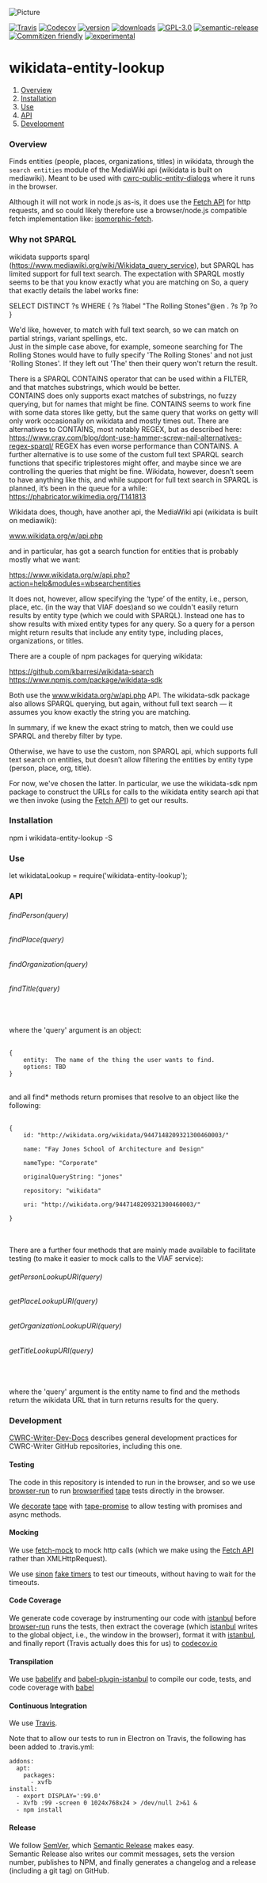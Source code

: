 ![Picture](http://cwrc.ca/logos/CWRC_logos_2016_versions/CWRCLogo-Horz-FullColour.png)

[![Travis](https://img.shields.io/travis/cwrc/wikidata-entity-lookup.svg)](https://travis-ci.org/cwrc/wikidata-entity-lookup)
[![Codecov](https://img.shields.io/codecov/c/github/cwrc/wikidata-entity-lookup.svg)](https://codecov.io/gh/cwrc/wikidata-entity-lookup)
[![version](https://img.shields.io/npm/v/wikidata-entity-lookup.svg)](http://npm.im/viaf-entity-lookup)
[![downloads](https://img.shields.io/npm/dm/wikidata-entity-lookup.svg)](http://npm-stat.com/charts.html?package=wikidata-entity-lookup&from=2015-08-01)
[![GPL-3.0](https://img.shields.io/npm/l/wikidata-entity-lookup.svg)](http://opensource.org/licenses/GPL-3.0)
[![semantic-release](https://img.shields.io/badge/%20%20%F0%9F%93%A6%F0%9F%9A%80-semantic--release-e10079.svg)](https://github.com/semantic-release/semantic-release)
[![Commitizen friendly](https://img.shields.io/badge/commitizen-friendly-brightgreen.svg)](http://commitizen.github.io/cz-cli/)
[![experimental](http://badges.github.io/stability-badges/dist/experimental.svg)](http://github.com/badges/stability-badges)

# wikidata-entity-lookup

1. [Overview](#overview)
1. [Installation](#installation)
1. [Use](#use)
1. [API](#api)
1. [Development](#development)

### Overview

Finds entities (people, places, organizations, titles) in wikidata, through the `search entities` module of the MediaWiki api (wikidata is built on mediawiki).  Meant to be used with [cwrc-public-entity-dialogs](https://github.com/cwrc-public-entity-dialogs) where it runs in the browser.

Although it will not work in node.js as-is, it does use the [Fetch API](https://developer.mozilla.org/en-US/docs/Web/API/Fetch_API) for http requests, and so could likely therefore use a browser/node.js compatible fetch implementation like: [isomorphic-fetch](https://www.npmjs.com/package/isomorphic-fetch).

### Why not SPARQL

wikidata supports sparql (https://www.mediawiki.org/wiki/Wikidata_query_service), but SPARQL has limited support for full text search.  The expectation with SPARQL mostly seems to be that you know exactly what you are matching on
So, a query that exactly details the label works fine:

SELECT DISTINCT ?s WHERE {
  ?s ?label "The Rolling Stones"@en .
  ?s ?p ?o
}

We'd like, however, to match with full text search, so we can match on partial strings, variant spellings, etc.  
Just in the simple case above, for example, someone searching for The Rolling Stones would have to fully specify 'The Rolling Stones' and not just 'Rolling Stones'.  If they left out 'The' then their query won't return the result.

There is a SPARQL CONTAINS operator that can be used within a FILTER, and that matches substrings, which would be better.  
CONTAINS does only supports exact matches of substrings, no fuzzy querying, but for names that might be fine.  CONTAINS seems to work fine with some data stores like getty, 
but the same query that works on getty will only work occasionally on wikidata and mostly times out.    There are alternatives to CONTAINS, most notably REGEX, but as described 
here: https://www.cray.com/blog/dont-use-hammer-screw-nail-alternatives-regex-sparql/  REGEX has even worse performance than CONTAINS.  A further alternative is to use some of the 
custom full text SPARQL search functions that specific triplestores might offer, and maybe since we are controlling the queries that might be fine.  Wikidata, however, doesn’t seem 
to have anything like this, and while support for full text search in SPARQL is planned, it’s been in the queue for a while:  https://phabricator.wikimedia.org/T141813

Wikidata does, though, have another api, the MediaWiki api (wikidata is built on mediawiki):

www.wikidata.org/w/api.php

and in particular, has got a search function for entities that is probably mostly what we want:

https://www.wikidata.org/w/api.php?action=help&modules=wbsearchentities

It does not, however, allow specifying the ‘type’ of the entity, i.e., person, place, etc. (in the way that VIAF does)and so we couldn't easily return results by entity type (which we could with SPARQL).  Instead one has to show results with mixed entity types for any query.  So a query for a person might return results that include any entity type, including places, organizations, or titles.

There are a couple of npm packages for querying wikidata:

https://github.com/kbarresi/wikidata-search
https://www.npmjs.com/package/wikidata-sdk 

Both use the www.wikidata.org/w/api.php API.  The wikidata-sdk package also allows SPARQL querying, but again, without full text search — it assumes you know exactly the string you are matching.

In summary, if we knew the exact string to match, then we could use SPARQL and thereby filter by type.

Otherwise, we have to use the custom, non SPARQL api, which supports full text search on entities, but doesn’t allow filtering the entities by entity type (person, place, org, title).

For now, we've chosen the latter.  In particular, we use the wikidata-sdk npm package to construct the URLs for calls to the wikidata entity search api that we then invoke (using the [Fetch API](https://developer.mozilla.org/en-US/docs/Web/API/Fetch_API)) to get our results.

### Installation

npm i wikidata-entity-lookup -S

### Use

let wikidataLookup = require('wikidata-entity-lookup');

### API

###### findPerson(query)

###### findPlace(query)

###### findOrganization(query)  
  
###### findTitle(query)  

<br><br>
where the 'query' argument is an object:  
<br>  

```
{
    entity:  The name of the thing the user wants to find.
    options: TBD 
}
```

<br>
and all find* methods return promises that resolve to an object like the following:
<br><br>  

```
{
    id: "http://wikidata.org/wikidata/9447148209321300460003/"
    
    name: "Fay Jones School of Architecture and Design"
    
    nameType: "Corporate"
    
    originalQueryString: "jones"
    
    repository: "wikidata"
    
    uri: "http://wikidata.org/9447148209321300460003/"
    
}
```
<br><br>
There are a further four methods that are mainly made available to facilitate testing (to make it easier to mock calls to the VIAF service):

###### getPersonLookupURI(query)

###### getPlaceLookupURI(query)

###### getOrganizationLookupURI(query)  
  
###### getTitleLookupURI(query) 

<br><br>
where the 'query' argument is the entity name to find and the methods return the wikidata URL that in turn returns results for the query.

### Development

[CWRC-Writer-Dev-Docs](https://github.com/jchartrand/CWRC-Writer-Dev-Docs) describes general development practices for CWRC-Writer GitHub repositories, including this one.

#### Testing

The code in this repository is intended to run in the browser, and so we use [browser-run](https://github.com/juliangruber/browser-run) to run [browserified](http://browserify.org) [tape](https://github.com/substack/tape) tests directly in the browser. 

We [decorate](https://en.wikipedia.org/wiki/Decorator_pattern) [tape](https://github.com/substack/tape) with [tape-promise](https://github.com/jprichardson/tape-promise) to allow testing with promises and async methods.  

#### Mocking

We use [fetch-mock](https://github.com/wheresrhys/fetch-mock) to mock http calls (which we make using the [Fetch API](https://developer.mozilla.org/en-US/docs/Web/API/Fetch_API) rather than XMLHttpRequest). 

We use [sinon](http://sinonjs.org) [fake timers](http://sinonjs.org/releases/v4.0.1/fake-timers/) to test our timeouts, without having to wait for the timeouts.

#### Code Coverage  

We generate code coverage by instrumenting our code with [istanbul](https://github.com/gotwarlost/istanbul) before [browser-run](https://github.com/juliangruber/browser-run) runs the tests, 
then extract the coverage (which [istanbul](https://github.com/gotwarlost/istanbul) writes to the global object, i.e., the window in the browser), format it with [istanbul](https://github.com/gotwarlost/istanbul), and finally report (Travis actually does this for us) to [codecov.io](codecov.io)

#### Transpilation

We use [babelify](https://github.com/babel/babelify) and [babel-plugin-istanbul](https://github.com/istanbuljs/babel-plugin-istanbul) to compile our code, tests, and code coverage with [babel](https://github.com/babel/babel)  

#### Continuous Integration

We use [Travis](https://travis-ci.org).

Note that to allow our tests to run in Electron on Travis, the following has been added to .travis.yml:

```
addons:
  apt:
    packages:
      - xvfb
install:
  - export DISPLAY=':99.0'
  - Xvfb :99 -screen 0 1024x768x24 > /dev/null 2>&1 &
  - npm install
```

#### Release

We follow [SemVer](http://semver.org), which [Semantic Release](https://github.com/semantic-release/semantic-release) makes easy.  
Semantic Release also writes our commit messages, sets the version number, publishes to NPM, and finally generates a changelog and a release (including a git tag) on GitHub.

